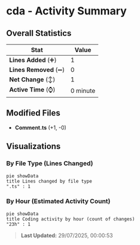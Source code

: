 # cda - Activity Summary 

## Overall Statistics

| Stat                   | Value                                                             |
| ---------------------- | ----------------------------------------------------------------- |
| **Lines Added** (➕)   | 1                                          |
| **Lines Removed** (➖) | 0                                        |
| **Net Change** (↕)    | 1                |
| **Active Time** (⌚)   | 0 minute |


## Modified Files
- **Comment.ts** (+1, -0)

## Visualizations

### By File Type (Lines Changed)

```mermaid
pie showData
title Lines changed by file type
".ts" : 1
```

### By Hour (Estimated Activity Count)

```mermaid
pie showData
title Coding activity by hour (count of changes)
"23h" : 1
```


> **Last Updated:** 29/07/2025, 00:00:53